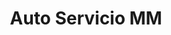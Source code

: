 ---
title: "Auto Servicio MM"
url: /san-miguel/auto-servicio-mm/
shop: reparación de automóviles
---